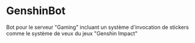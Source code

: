 # GenshinBot
Bot pour le serveur "Gaming" incluant un système d'invocation de stickers comme le système de veux du jeux "Genshin Impact"
